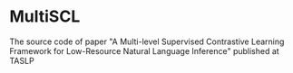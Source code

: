 # MultiSCL
The source code of paper "A Multi-level Supervised Contrastive Learning Framework for Low-Resource Natural Language Inference" published at TASLP
